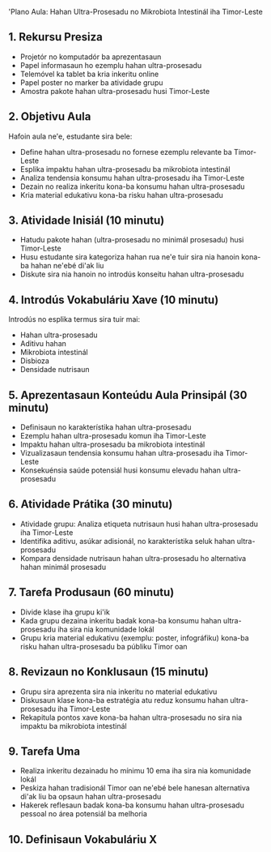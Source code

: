 'Plano Aula: Hahan Ultra-Prosesadu no Mikrobiota Intestinál iha Timor-Leste

## 1. Rekursu Presiza

- Projetór no komputadór ba aprezentasaun
- Papel informasaun ho ezemplu hahan ultra-prosesadu
- Telemóvel ka tablet ba kria inkeritu online
- Papel poster no marker ba atividade grupu
- Amostra pakote hahan ultra-prosesadu husi Timor-Leste

## 2. Objetivu Aula

Hafoin aula ne'e, estudante sira bele:
- Define hahan ultra-prosesadu no fornese ezemplu relevante ba Timor-Leste
- Esplika impaktu hahan ultra-prosesadu ba mikrobiota intestinál
- Analiza tendensia konsumu hahan ultra-prosesadu iha Timor-Leste
- Dezain no realiza inkeritu kona-ba konsumu hahan ultra-prosesadu
- Kria material edukativu kona-ba risku hahan ultra-prosesadu

## 3. Atividade Inisiál (10 minutu)

- Hatudu pakote hahan (ultra-prosesadu no minimál prosesadu) husi Timor-Leste
- Husu estudante sira kategoriza hahan rua ne'e tuir sira nia hanoin kona-ba hahan ne'ebé di'ak liu
- Diskute sira nia hanoin no introdús konseitu hahan ultra-prosesadu

## 4. Introdús Vokabuláriu Xave (10 minutu)

Introdús no esplika termus sira tuir mai:
- Hahan ultra-prosesadu
- Aditivu hahan
- Mikrobiota intestinál
- Disbioza
- Densidade nutrisaun

## 5. Aprezentasaun Konteúdu Aula Prinsipál (30 minutu)

- Definisaun no karakterístika hahan ultra-prosesadu
- Ezemplu hahan ultra-prosesadu komun iha Timor-Leste
- Impaktu hahan ultra-prosesadu ba mikrobiota intestinál
- Vizualizasaun tendensia konsumu hahan ultra-prosesadu iha Timor-Leste
- Konsekuénsia saúde potensiál husi konsumu elevadu hahan ultra-prosesadu

## 6. Atividade Prátika (30 minutu)

- Atividade grupu: Analiza etiqueta nutrisaun husi hahan ultra-prosesadu iha Timor-Leste
- Identifika aditivu, asúkar adisionál, no karakterístika seluk hahan ultra-prosesadu
- Kompara densidade nutrisaun hahan ultra-prosesadu ho alternativa hahan minimál prosesadu

## 7. Tarefa Produsaun (60 minutu)

- Divide klase iha grupu ki'ik
- Kada grupu dezaina inkeritu badak kona-ba konsumu hahan ultra-prosesadu iha sira nia komunidade lokál
- Grupu kria material edukativu (exemplu: poster, infográfiku) kona-ba risku hahan ultra-prosesadu ba públiku Timor oan

## 8. Revizaun no Konklusaun (15 minutu)

- Grupu sira aprezenta sira nia inkeritu no material edukativu
- Diskusaun klase kona-ba estratégia atu reduz konsumu hahan ultra-prosesadu iha Timor-Leste
- Rekapitula pontos xave kona-ba hahan ultra-prosesadu no sira nia impaktu ba mikrobiota intestinál

## 9. Tarefa Uma

- Realiza inkeritu dezainadu ho mínimu 10 ema iha sira nia komunidade lokál
- Peskiza hahan tradisionál Timor oan ne'ebé bele hanesan alternativa di'ak liu ba opsaun hahan ultra-prosesadu
- Hakerek reflesaun badak kona-ba konsumu hahan ultra-prosesadu pessoal no área potensiál ba melhoria

## 10. Definisaun Vokabuláriu X
